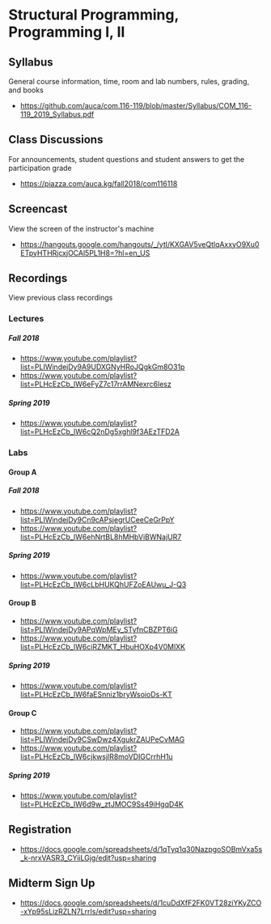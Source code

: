 # Structural Programming, Programming I, II

## Syllabus

General course information, time, room and lab numbers, rules, grading, and
books

* <https://github.com/auca/com.116-119/blob/master/Syllabus/COM_116-119_2019_Syllabus.pdf>

## Class Discussions

For announcements, student questions and student answers to get the
participation grade

* <https://piazza.com/auca.kg/fall2018/com116118>

## Screencast

View the screen of the instructor's machine

* <https://hangouts.google.com/hangouts/_/ytl/KXGAV5veQtlqAxxyO9Xu0ETpyHTHRjcxjOCAl5PL1H8=?hl=en_US>

## Recordings

View previous class recordings

### Lectures

##### Fall 2018

* <https://www.youtube.com/playlist?list=PLIWindejDy9A9UDXGNyHRoJQgkGm8O31p>
* <https://www.youtube.com/playlist?list=PLHcEzCb_lW6eFyZ7c17rrAMNexrc6lesz>

##### Spring 2019

* <https://www.youtube.com/playlist?list=PLHcEzCb_lW6cQ2nDg5xghl9f3AEzTFD2A>

### Labs

#### Group A

##### Fall 2018

* <https://www.youtube.com/playlist?list=PLIWindejDy9Cn9cAPsjegrUCeeCeGrPpY>
* <https://www.youtube.com/playlist?list=PLHcEzCb_lW6ehNrtBL8hMHbViBWNajUR7>

##### Spring 2019

* <https://www.youtube.com/playlist?list=PLHcEzCb_lW6cLbHUKQhUFZoEAUwu_J-Q3>

#### Group B

* <https://www.youtube.com/playlist?list=PLIWindejDy9APqWpMEy_STyfnCBZPT6iG>
* <https://www.youtube.com/playlist?list=PLHcEzCb_lW6ciRZMKT_HbuHOXp4V0MlXK>

##### Spring 2019

* <https://www.youtube.com/playlist?list=PLHcEzCb_lW6faESnniz1bryWsoioDs-KT>

#### Group C

* <https://www.youtube.com/playlist?list=PLIWindejDy9CSwDwz4XgukrZAUPeCvMAG>
* <https://www.youtube.com/playlist?list=PLHcEzCb_lW6cjkwsjlR8moVDIGCrrhH1u>

##### Spring 2019

* <https://www.youtube.com/playlist?list=PLHcEzCb_lW6d9w_ztJMOC9Ss49iHgqD4K>

## Registration

* <https://docs.google.com/spreadsheets/d/1qTyq1q30NazpgoSOBmVxa5s_k-nrxVASR3_CYiiLGjg/edit?usp=sharing>

## Midterm Sign Up

* <https://docs.google.com/spreadsheets/d/1cuDdXfF2FK0VT28ziYKyZCO-xYp95sLizRZLN7LrrIs/edit?usp=sharing>

